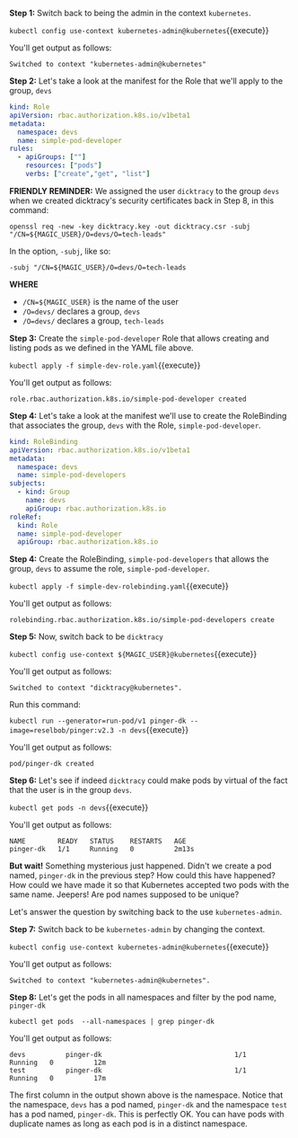 **Step 1:** Switch back to being the admin in the context `kubernetes`.

`kubectl config use-context kubernetes-admin@kubernetes`{{execute}}

You'll get output as follows:

`Switched to context "kubernetes-admin@kubernetes"`

**Step 2:** Let's take a look at the manifest for the Role that we'll apply to the group, `devs`

```yaml
kind: Role
apiVersion: rbac.authorization.k8s.io/v1beta1
metadata:
  namespace: devs
  name: simple-pod-developer
rules:
  - apiGroups: [""]
    resources: ["pods"]
    verbs: ["create","get", "list"]
```

**FRIENDLY REMINDER:** We assigned the user `dicktracy` to the group `devs` when we created dicktracy's security certificates
back in Step 8, in this command:

`openssl req -new -key dicktracy.key -out dicktracy.csr -subj "/CN=${MAGIC_USER}/O=devs/O=tech-leads"`

In the  option, `-subj`, like so:

`-subj "/CN=${MAGIC_USER}/O=devs/O=tech-leads`

**WHERE**

* `/CN=${MAGIC_USER}` is the name of the user
* `/O=devs/` declares a group, `devs`
* `/O=devs/` declares a group, `tech-leads`

**Step 3:** Create the `simple-pod-developer` Role that allows creating and listing pods as we defined in the YAML file above.

`kubectl apply -f simple-dev-role.yaml`{{execute}}

You'll get output as follows:

`role.rbac.authorization.k8s.io/simple-pod-developer created`

**Step 4:** Let's take a look at the manifest we'll use to create the RoleBinding that associates the group, `devs` with the Role,
`simple-pod-developer`.

```yaml
kind: RoleBinding
apiVersion: rbac.authorization.k8s.io/v1beta1
metadata:
  namespace: devs
  name: simple-pod-developers
subjects:
  - kind: Group
    name: devs
    apiGroup: rbac.authorization.k8s.io
roleRef:
  kind: Role
  name: simple-pod-developer
  apiGroup: rbac.authorization.k8s.io
```

**Step 4:** Create the RoleBinding, `simple-pod-developers` that allows the group, `devs` to assume the 
role, `simple-pod-developer`.

`kubectl apply -f simple-dev-rolebinding.yaml`{{execute}}

You'll get output as follows:

`rolebinding.rbac.authorization.k8s.io/simple-pod-developers create`

**Step 5:** Now, switch back to be `dicktracy`

`kubectl config use-context ${MAGIC_USER}@kubernetes`{{execute}}

You'll get output as follows:

`Switched to context "dicktracy@kubernetes".`

Run this command: 

`kubectl run --generator=run-pod/v1 pinger-dk --image=reselbob/pinger:v2.3 -n devs`{{execute}}

You'll get output as follows:

`pod/pinger-dk created`

**Step 6:** Let's see if indeed `dicktracy` could make pods by virtual of the fact that the user is in the group `devs`.

`kubectl get pods -n devs`{{execute}}

You'll get output as follows:

```text
NAME        READY   STATUS    RESTARTS   AGE
pinger-dk   1/1     Running   0          2m13s
```

**But wait!** Something mysterious just happened. Didn't we create a pod named, `pinger-dk` in the previous step? How could this have 
happened? How could we have made it so that Kubernetes accepted two pods with the same name. Jeepers! Are pod names supposed
to be unique?

Let's answer the question by switching back to the use `kubernetes-admin`.

**Step 7:** Switch back to be `kubernetes-admin` by changing the context.

`kubectl config use-context kubernetes-admin@kubernetes`{{execute}}

You'll get output as follows:

`Switched to context "kubernetes-admin@kubernetes".`

**Step 8:** Let's get the pods in all namespaces and filter by the pod name, `pinger-dk`

`kubectl get pods  --all-namespaces | grep pinger-dk`

You'll get output as follows:

```text
devs          pinger-dk                                 1/1     Running   0          12m
test          pinger-dk                                 1/1     Running   0          17m
```
The first column in the output shown above is the namespace. Notice that the namespace, `devs` has a pod named, `pinger-dk` and
the namespace `test` has a pod named, `pinger-dk`. This is perfectly OK. You can have pods with duplicate names as long as
each pod is in a distinct namespace.